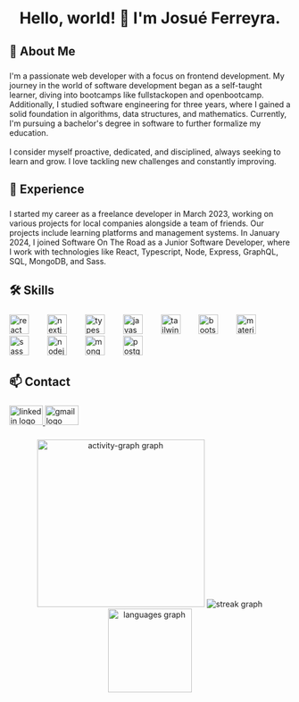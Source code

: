 <h1 align="center">Hello, world! 👋 I'm Josué Ferreyra.</h1>

###

<h2 align="left">🚀 About Me</h2>

###

<p align="left">I'm a passionate web developer with a focus on frontend development. My journey in the world of software development began as a self-taught learner, diving into bootcamps like fullstackopen and openbootcamp. Additionally, I studied software engineering for three years, where I gained a solid foundation in algorithms, data structures, and mathematics. Currently, I'm pursuing a bachelor's degree in software to further formalize my education.<br><br>I consider myself proactive, dedicated, and disciplined, always seeking to learn and grow. I love tackling new challenges and constantly improving.</p>

###

<h2 align="left">💼 Experience</h2>

###

<p align="left">I started my career as a freelance developer in March 2023, working on various projects for local companies alongside a team of friends. Our projects include learning platforms and management systems. In January 2024, I joined Software On The Road as a Junior Software Developer, where I work with technologies like React, Typescript, Node, Express, GraphQL, SQL, MongoDB, and Sass.</p>

###

<h2 align="left">🛠️ Skills</h2>

###

<div align="left">
  <img src="https://skillicons.dev/icons?i=react" height="35" alt="react logo"  />
  <img width="25" />
  <img src="https://skillicons.dev/icons?i=nextjs" height="35" alt="nextjs logo"  />
  <img width="25" />
  <img src="https://skillicons.dev/icons?i=ts" height="35" alt="typescript logo"  />
  <img width="25" />
  <img src="https://skillicons.dev/icons?i=js" height="35" alt="javascript logo"  />
  <img width="25" />
  <img src="https://skillicons.dev/icons?i=tailwind" height="35" alt="tailwindcss logo"  />
  <img width="25" />
  <img src="https://skillicons.dev/icons?i=bootstrap" height="35" alt="bootstrap logo"  />
  <img width="25" />
  <img src="https://skillicons.dev/icons?i=materialui" height="35" alt="materialui logo"  />
  <img width="25" />
  <img src="https://skillicons.dev/icons?i=sass" height="35" alt="sass logo"  />
  <img width="25" />
  <img src="https://skillicons.dev/icons?i=nodejs" height="35" alt="nodejs logo"  />
  <img width="25" />
  <img src="https://skillicons.dev/icons?i=mongodb" height="35" alt="mongodb logo"  />
  <img width="25" />
  <img src="https://skillicons.dev/icons?i=postgres" height="35" alt="postgresql logo"  />
</div>

###

<h2 align="left">📫 Contact</h2>

###

<div align="left">
  <a href="https://www.linkedin.com/in/josue-ferreyra/" target="_blank">
    <img src="https://raw.githubusercontent.com/maurodesouza/profile-readme-generator/master/src/assets/icons/social/linkedin/default.svg" width="60" height="35" alt="linkedin logo"  />
  </a>
  <a href="mailto:josueferreyra8824@gmail.com" target="_blank">
    <img src="https://raw.githubusercontent.com/maurodesouza/profile-readme-generator/master/src/assets/icons/social/gmail/default.svg" width="60" height="35" alt="gmail logo"  />
  </a>
</div>

###

<div align="center">
  <img src="https://github-readme-activity-graph.vercel.app/graph?username=josu-ferreyra&radius=16&theme=github-dark&area=true&order=5&hide_border=true&hide_title=false&custom_title=Contribution%20Graph" height="300" alt="activity-graph graph"  />
  <img src="https://streak-stats.demolab.com?user=josu-ferreyra&locale=en&mode=weekly&theme=github_dark&hide_border=true&border_radius=5&order=3" height="" alt="streak graph"  />
  <img src="https://github-readme-stats.vercel.app/api/top-langs?username=josu-ferreyra&locale=en&hide_title=true&layout=compact&card_width=320&theme=github_dark&hide_border=true&order=2" height="150" alt="languages graph"  />
</div>

###
